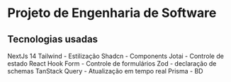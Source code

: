 # Projeto de Engenharia de Software

## Tecnologias usadas

NextJs 14
Tailwind - Estilização
Shadcn - Components
Jotai - Controle de estado
React Hook Form - Controle de formulários
Zod - declaração de schemas
TanStack Query - Atualização em tempo real
Prisma - BD
